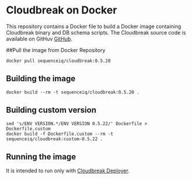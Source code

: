 Cloudbreak on Docker
==========

This repository contains a Docker file to build a Docker image containing Cloudbreak binary and DB schema scripts.
The Cloudbreak source code is available on GitHuv [GitHub](https://github.com/sequenceiq/cloudbreak).

##Pull the image from Docker Repository
```
docker pull sequenceiq/cloudbreak:0.5.20
```

## Building the image
```
docker build --rm -t sequenceiq/cloudbreak:0.5.20 .
```

## Building custom version
```
sed 's/ENV VERSION.*/ENV VERSION 0.5.22/' Dockerfile > Dockerfile.custom
docker build -f Dockerfile.custom --rm -t  sequenceiq/cloudbreak:custom-0.5.22 .
```

## Running the image
It is intended to run only with [Cloudbreak Deployer](https://github.com/sequenceiq/cloudbreak-deployer).
